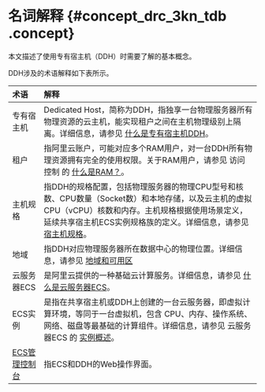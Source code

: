# 名词解释 {#concept_drc_3kn_tdb .concept}

本文描述了使用专有宿主机（DDH）时需要了解的基本概念。

DDH涉及的术语解释如下表所示。

|术语|解释|
|:-|:-|
|专有宿主机|Dedicated Host，简称为DDH，指独享一台物理服务器所有物理资源的云主机，能实现租户之间在主机物理级别上隔离。详细信息，请参见 [什么是专有宿主机DDH](cn.zh-CN/产品简介/什么是专有宿主机DDH.md#)。|
|租户|指阿里云账户，可能对应多个RAM用户，对一台DDH所有物理资源拥有完全的使用权限。关于RAM用户，请参见 访问控制 的 [什么是RAM？](../../../../cn.zh-CN/产品简介/什么是RAM？.md#)。|
|主机规格|指DDH的规格配置，包括物理服务器的物理CPU型号和核数、CPU数量（Socket数）和本地存储，以及云主机的虚拟CPU（vCPU）核数和内存。主机规格根据使用场景定义，延续共享宿主机ECS实例规格族的定义。详细信息，请参见 [宿主机规格](cn.zh-CN/产品简介/宿主机规格.md#)。|
|地域|指DDH对应物理服务器所在数据中心的物理位置。详细信息，请参见 [地域和可用区](https://help.aliyun.com/document_detail/40654.html?spm=a2c4g.11186623.2.7.bGOgVL)|
|云服务器ECS|是阿里云提供的一种基础云计算服务。详细信息，请参见 [什么是云服务器ECS](../../../../cn.zh-CN/产品简介/什么是云服务器ECS.md#)。|
|ECS实例|是指在共享宿主机或DDH上创建的一台云服务器，即虚拟计算环境，等同于一台虚拟机，包含 CPU、内存、操作系统、网络、磁盘等最基础的计算组件。详细信息，请参见 云服务器ECS 的 [实例概述](../../../../cn.zh-CN/产品简介/实例/实例概述.md#)。|
|[ECS管理控制台](https://ecs.console.aliyun.com/#/home)|指ECS和DDH的Web操作界面。|

